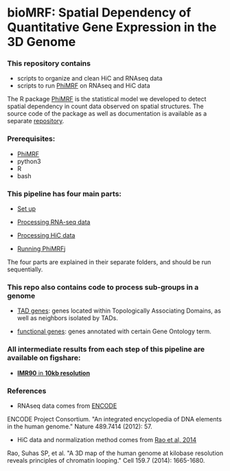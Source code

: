 # bioMRF: Spatial Dependency of Quantitative Gene Expression in the 3D Genome

### This repository contains 
- scripts to organize and clean HiC and RNAseq data
- scripts to run [PhiMRF](https://github.com/ashleyzhou972/PhiMRF) on RNAseq and HiC data

The R package [PhiMRF](https://github.com/ashleyzhou972/PhiMRF) is the statistical model we developed to detect spatial dependency in count data observed on spatial structures. The source code of the package as well as documentation is available as a separate [repository](https://github.com/ashleyzhou972/PhiMRF).

### Prerequisites: 

- [PhiMRF](https://github.com/ashleyzhou972/PhiMRF)
- python3
- R
- bash

### This pipeline has four main parts:

- [Set up](0setup/)

- [Processing RNA-seq data](1rnaseq_processing/)

- [Processing HiC data](2hic_processing/)

- [Running PhiMRF](3run_PhiMRF/)j

The four parts are explained in their separate folders, and should be run sequentially.


### This repo also contains code to process sub-groups in a genome

- [TAD genes](TADs): genes located within Topologically Associating Domains, as well as neighbors isolated by TADs. 

- [functional genes](functional): genes annotated with certain Gene Ontology term.


### All intermediate results from each step of this pipeline are available on figshare:

- [**IMR90** in **10kb resolution**](https://doi.org/10.6084/m9.figshare.11357321.v1)


### References

- RNAseq data comes from [ENCODE](https://www.encodeproject.org)

ENCODE Project Consortium. "An integrated encyclopedia of DNA elements in the human genome." Nature 489.7414 (2012): 57.

- HiC data and normalization method comes from [Rao et al, 2014](https://www.ncbi.nlm.nih.gov/pubmed/25497547)

Rao, Suhas SP, et al. "A 3D map of the human genome at kilobase resolution reveals principles of chromatin looping." Cell 159.7 (2014): 1665-1680.
